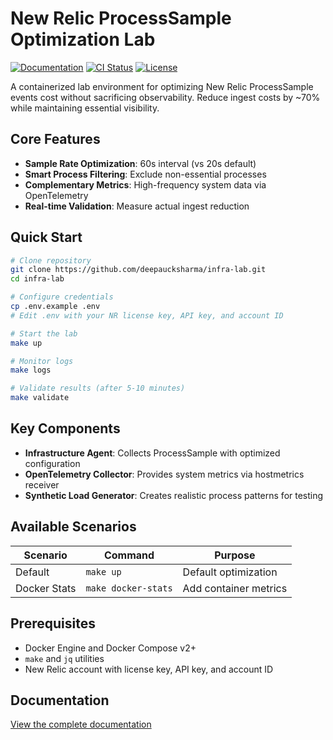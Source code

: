 # New Relic ProcessSample Optimization Lab

[![Documentation](https://img.shields.io/badge/docs-online-brightgreen)](https://deepaucksharma.github.io/infra-lab/)
[![CI Status](https://img.shields.io/github/actions/workflow/status/deepaucksharma/infra-lab/ci.yml?branch=master&label=ci)](https://github.com/deepaucksharma/infra-lab/actions)
[![License](https://img.shields.io/badge/license-MIT-blue)](LICENSE)

A containerized lab environment for optimizing New Relic ProcessSample events cost without sacrificing observability. Reduce ingest costs by ~70% while maintaining essential visibility.

## Core Features

- **Sample Rate Optimization**: 60s interval (vs 20s default)
- **Smart Process Filtering**: Exclude non-essential processes 
- **Complementary Metrics**: High-frequency system data via OpenTelemetry
- **Real-time Validation**: Measure actual ingest reduction

## Quick Start

```bash
# Clone repository
git clone https://github.com/deepaucksharma/infra-lab.git
cd infra-lab

# Configure credentials
cp .env.example .env
# Edit .env with your NR license key, API key, and account ID

# Start the lab
make up

# Monitor logs
make logs

# Validate results (after 5-10 minutes)
make validate
```

## Key Components

- **Infrastructure Agent**: Collects ProcessSample with optimized configuration
- **OpenTelemetry Collector**: Provides system metrics via hostmetrics receiver
- **Synthetic Load Generator**: Creates realistic process patterns for testing

## Available Scenarios

| Scenario | Command | Purpose |
|----------|---------|---------|
| Default | `make up` | Default optimization |
| Docker Stats | `make docker-stats` | Add container metrics |

## Prerequisites

- Docker Engine and Docker Compose v2+
- `make` and `jq` utilities
- New Relic account with license key, API key, and account ID

## Documentation

[View the complete documentation](https://deepaucksharma.github.io/infra-lab/)
